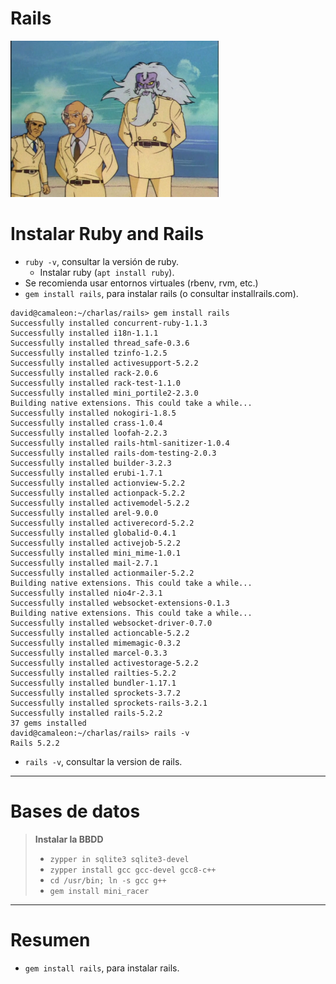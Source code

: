 
# Rails

![](images/cientificos.png)

# Instalar Ruby and Rails

* `ruby -v`, consultar la versión de ruby.
    * Instalar ruby (`apt install ruby`).
* Se recomienda usar entornos virtuales (rbenv, rvm, etc.)
* `gem install rails`, para instalar rails (o consultar installrails.com).

```
david@camaleon:~/charlas/rails> gem install rails
Successfully installed concurrent-ruby-1.1.3
Successfully installed i18n-1.1.1
Successfully installed thread_safe-0.3.6
Successfully installed tzinfo-1.2.5
Successfully installed activesupport-5.2.2
Successfully installed rack-2.0.6
Successfully installed rack-test-1.1.0
Successfully installed mini_portile2-2.3.0
Building native extensions. This could take a while...
Successfully installed nokogiri-1.8.5
Successfully installed crass-1.0.4
Successfully installed loofah-2.2.3
Successfully installed rails-html-sanitizer-1.0.4
Successfully installed rails-dom-testing-2.0.3
Successfully installed builder-3.2.3
Successfully installed erubi-1.7.1
Successfully installed actionview-5.2.2
Successfully installed actionpack-5.2.2
Successfully installed activemodel-5.2.2
Successfully installed arel-9.0.0
Successfully installed activerecord-5.2.2
Successfully installed globalid-0.4.1
Successfully installed activejob-5.2.2
Successfully installed mini_mime-1.0.1
Successfully installed mail-2.7.1
Successfully installed actionmailer-5.2.2
Building native extensions. This could take a while...
Successfully installed nio4r-2.3.1
Successfully installed websocket-extensions-0.1.3
Building native extensions. This could take a while...
Successfully installed websocket-driver-0.7.0
Successfully installed actioncable-5.2.2
Successfully installed mimemagic-0.3.2
Successfully installed marcel-0.3.3
Successfully installed activestorage-5.2.2
Successfully installed railties-5.2.2
Successfully installed bundler-1.17.1
Successfully installed sprockets-3.7.2
Successfully installed sprockets-rails-3.2.1
Successfully installed rails-5.2.2
37 gems installed
david@camaleon:~/charlas/rails> rails -v
Rails 5.2.2
```

* `rails -v`, consultar la version de rails.

---

# Bases de datos

> **Instalar la BBDD**
> * `zypper in sqlite3 sqlite3-devel`
> * `zypper install gcc gcc-devel gcc8-c++ `
> * `cd /usr/bin; ln -s gcc g++`
> * `gem install mini_racer`

---

# Resumen

* `gem install rails`, para instalar rails.
